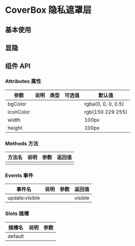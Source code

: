 
# CoverBox 隐私遮罩层

## 基本使用

<preview path="../demos/cover-box/cover-box-1.vue" title="基本使用" description=" "></preview>

## 显隐

<preview path="../demos/cover-box/cover-box-2.vue" title="显隐" description="TODO.wjt"></preview>


## 组件 API

### Attributes 属性

| 参数 | 说明 | 类型 | 可选值 | 默认值 |
|  ----  | ----  | ----  | ----  | ----  |
|  bgColor |  |  |  | rgba(0, 0, 0, 0.5)|
|  iconColor |  |  |  | rgb(150 229 255)|
|  width |  |  |  | 100px|
|  height |  |  |  | 100px|

### Methods 方法

| 方法名 | 说明 | 参数 | 返回值 |
|  ----  | ----  | ----  | ----  |
|  |  |  |  |

### Events 事件

| 事件名 | 说明 | 参数 | 返回值 |
|  ----  | ----  | ----  | ----  |
|  update:visible|  |  |  visible|

### Slots 插槽

| 插槽名 | 说明 | 参数 |
|  ----  | ----  | ----  |
| default |  |  |
